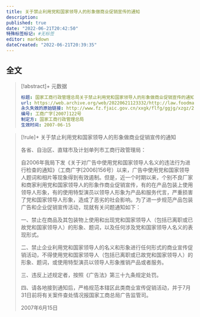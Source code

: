```yaml
---
title: 关于禁止利用党和国家领导人的形象做商业促销宣传的通知
description:
published: true
date: "2022-06-21T20:42:50"
特殊标签标记: #无标签
editor: markdown
dateCreated: "2022-06-21T20:39:35"
---
```


## 全文

> [!abstract]+ 元数据
>
> ```YAML
> 标题: 国家工商行政管理总局关于禁止利用党和国家领导人的形象做商业促销宣传的通知
> url: https://web.archive.org/web/20220621123332/http://law.foodmate.net/show-187062.html
> 永久失效的原始链接: http://www.fz.fjaic.gov.cn/xxgk/flfg/ggjg/xzgz/201411/t20141118_177401.htm
> 编号: 工商广字[2007]122号
> 制定方: 国家工商行政管理总局
> 生效时间: 2007-06-15
> ```

> [!rule]+ 关于禁止利用党和国家领导人的形象做商业促销宣传的通知
>
> 各省、自治区、直辖市及计划单列市工商行政管理局：
> 
> 自2006年我局下发《关于对广告中使用党和国家领导人名义的违法行为进行检查的通知》（工商广字[2006]156号）以来，广告中使用党和国家领导人题词和相片等现象得到有效遏制。但是，近一个时期以来，个别不良厂家和商家利用党和国家领导人的形象作商业促销宣传，有的在产品包装上使用领导人形象，有的使用特型演员以领导人形象为产品和服务代言，严重损害了党和国家领导人形象，造成了恶劣的社会影响。为了进一步规范产品包装广告和企业促销宣传活动，现就有关问题通知如下：
>
> 一、禁止在商品及其包装物上使用和出现党和国家领导人（包括已离职或已故党和国家领导人）的形象、题词，以及任何涉及党和国家领导人名义的表现形式。
>
> 二、禁止企业利用党和国家领导人的名义和形象进行任何形式的商业宣传促销活动，不得使用党和国家领导人（包括已离职或已故党和国家领导人）的形象、题词，或使用特型演员以领导人形象推销产品或者服务。
>
> 三、违反上述规定者，按照《广告法》第三十九条规定处罚。
>
> 四、请各地接到通知后，严格规范本辖区此类商业宣传促销活动，并于7月31日前将有关案件查处情况报国家工商总局广告监管司。
>
> 2007年6月15日
